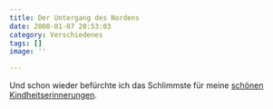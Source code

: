 ```yaml
---
title: Der Untergang des Nordens
date: 2008-01-07 20:53:03
category: Verschiedenes
tags: []
image: ''

---
```


Und schon wieder befürchte ich das Schlimmste für meine [schönen Kindheitserinnerungen](http://www.kino-zeit.de/news/artikel/8706_bully-herbig-dreht-wickie-und-die-starken-manner.html).

